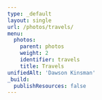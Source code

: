 ```yaml
---
type: _default
layout: single
url: /photos/travels/
menu:
  photos:
    parent: photos
    weight: 2
    identifier: travels
    title: Travels
unifiedAlt: 'Dawson Kinsman'
_build:
  publishResources: false
---
```


